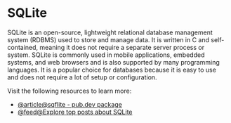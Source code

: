 # SQLite

SQLite is an open-source, lightweight relational database management system (RDBMS) used to store and manage data. It is written in C and self-contained, meaning it does not require a separate server process or system. SQLite is commonly used in mobile applications, embedded systems, and web browsers and is also supported by many programming languages. It is a popular choice for databases because it is easy to use and does not require a lot of setup or configuration.

Visit the following resources to learn more:

- [@article@sqflite - pub.dev package](https://pub.dev/packages/sqflite)
- [@feed@Explore top posts about SQLite](https://app.daily.dev/tags/sqlite?ref=roadmapsh)
